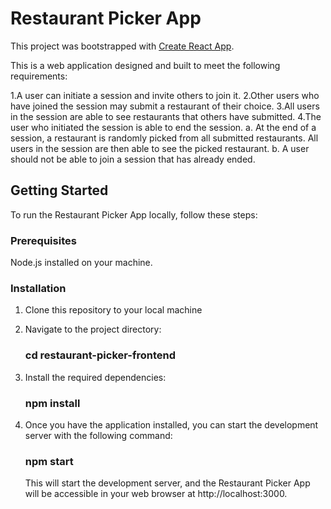 # Restaurant Picker App

This project was bootstrapped with [Create React App](https://github.com/facebook/create-react-app).

This is a web application designed and built to meet the following requirements:

1.A user can initiate a session and invite others to join it.
2.Other users who have joined the session may submit a restaurant of their choice.
3.All users in the session are able to see restaurants that others have submitted.
4.The user who initiated the session is able to end the session.
    a. At the end of a session, a restaurant is randomly picked from all submitted restaurants. All users in the session are then able to see the picked restaurant.
    b. A user should not be able to join a session that has already ended.

## Getting Started

To run the Restaurant Picker App locally, follow these steps:

### Prerequisites
Node.js installed on your machine.

### Installation

1. Clone this repository to your local machine
2. Navigate to the project directory:

    ### cd restaurant-picker-frontend

3. Install the required dependencies: 
    
    ### npm install

4. Once you have the application installed, you can start the development server with the following command:

    ### npm start

    This will start the development server, and the Restaurant Picker App will be accessible in your web browser at http://localhost:3000.
